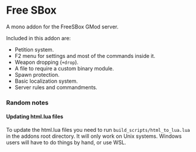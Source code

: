 # Free SBox

A mono addon for the FreeSBox GMod server.

Included in this addon are:
- Petition system.
- F2 menu for settings and most of the commands inside it.
- Weapon dropping (`+drop`).
- A file to require a custom binary module.
- Spawn protection.
- Basic localization system.
- Server rules and commandments.


### Random notes

#### Updating html.lua files
To update the html.lua files you need to run `build_scripts/html_to_lua.lua` in the addons root directory.
It will only work on Unix systems. Windows users will have to do things by hand, or use WSL.

